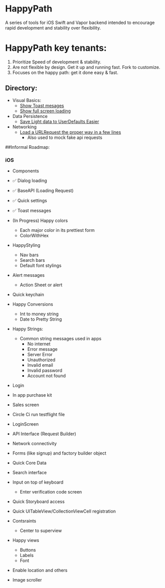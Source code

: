# HappyPath

A series of tools for iOS Swift and Vapor backend intended to encourage rapid development and stability over flexibility.


# HappyPath key tenants:
1. Prioritize Speed of development & stability.
2. Are not flexible by design.  Get it up and running fast. Fork to customize. 
3. Focuses on the happy path: get it done easy & fast. 


## Directory: 
- Visual Basics:
    - [Show Toast mesages](https://github.com/rcaraway/HappyToast)
    - [Show full screen loading](https://github.com/rcaraway/HappyLoader)
- Data Persistence
    - [Save Light data to UserDefaults Easier](https://github.com/rcaraway/HappyDefaults)
- Networking
    - [Load a URLRequest the proper way in a few lines](https://github.com/rcaraway/HappyAPIService)
        - Also used to mock fake api requests


##Informal Roadmap: 
### iOS
- Components
- ✅ Dialog loading
- ✅ BaseAPI (Loading Request)
- ✅ Quick settings
- ✅ Toast messages
- (In Progress) Happy colors
    - Each major color in its prettiest form
    - ColorWithHex
- HappyStyling 
    - Nav bars
    - Search bars
    - Default font stylings
- Alert messages
    - Action Sheet or alert
- Quick keychain
- Happy Conversions
    - Int to money string
    - Date to Pretty String
- Happy Strings: 
    - Common string messages used in apps
        - No internet 
        - Error message 
        - Server Error
        - Unauthorized
        - Invalid email
        - Invalid password
        - Account not found
- Login
- In app purchase kit 
- Sales screen
- Circle Ci run testflight file


- LoginScreen
- API Interface (Request Builder)
- Network connectivity
- Forms (like signup) and factory builder object
-  Quick Core Data
- Search interface

- Input on top of keyboard
    - Enter verification code screen
- Quick Storyboard access
- Quick UITableView/CollectionViewCell registration
- Contsraints
    - Center to superview
- Happy views
    - Buttons 
    - Labels
    - Font
- Enable location and others
- Image scroller


